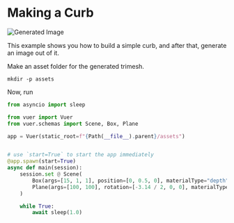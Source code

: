 
# Making a Curb

![Generated Image]()

This example shows you how to build a simple curb, and after that, generate an image out of it.

Make an asset folder for the generated trimesh.
```shell
mkdir -p assets
```

Now, run

```python
from asyncio import sleep

from vuer import Vuer
from vuer.schemas import Scene, Box, Plane

app = Vuer(static_root=f"{Path(__file__).parent}/assets")


# use `start=True` to start the app immediately
@app.spawn(start=True)
async def main(session):
    session.set @ Scene(
        Box(args=[15, 1, 1], position=[0, 0.5, 0], materialType="depth"),
        Plane(args=[100, 100], rotation=[-3.14 / 2, 0, 0], materialType="depth"),
    )

    while True:
        await sleep(1.0)
```

